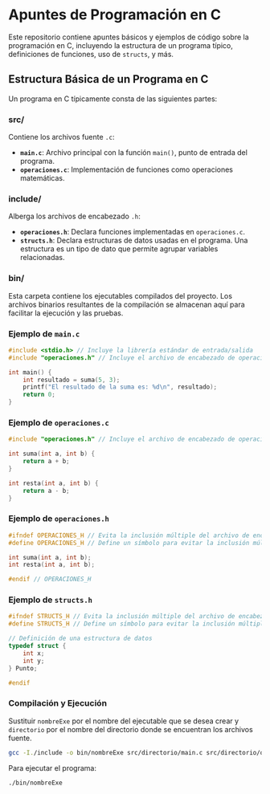 # Apuntes de Programación en C

Este repositorio contiene apuntes básicos y ejemplos de código sobre la programación en C, incluyendo la estructura de un programa típico, definiciones de funciones, uso de `structs`, y más.

## Estructura Básica de un Programa en C

Un programa en C típicamente consta de las siguientes partes:

### src/

Contiene los archivos fuente `.c`:

- **`main.c`**: Archivo principal con la función `main()`, punto de entrada del programa.
- **`operaciones.c`**: Implementación de funciones como operaciones matemáticas.

### include/

Alberga los archivos de encabezado `.h`:

- **`operaciones.h`**: Declara funciones implementadas en `operaciones.c`.
- **`structs.h`**: Declara estructuras de datos usadas en el programa. Una estructura es un tipo de dato que permite agrupar variables relacionadas.

### bin/

Esta carpeta contiene los ejecutables compilados del proyecto. Los archivos binarios resultantes de la compilación se almacenan aquí para facilitar la ejecución y las pruebas.


### Ejemplo de `main.c`

```c
#include <stdio.h> // Incluye la librería estándar de entrada/salida
#include "operaciones.h" // Incluye el archivo de encabezado de operaciones

int main() {
    int resultado = suma(5, 3);
    printf("El resultado de la suma es: %d\n", resultado);
    return 0;
}
```

### Ejemplo de `operaciones.c`
    
```c
#include "operaciones.h" // Incluye el archivo de encabezado de operaciones

int suma(int a, int b) {
    return a + b;
}

int resta(int a, int b) {
    return a - b;
}
```

### Ejemplo de `operaciones.h`

```c
#ifndef OPERACIONES_H // Evita la inclusión múltiple del archivo de encabezado
#define OPERACIONES_H // Define un símbolo para evitar la inclusión múltiple

int suma(int a, int b);
int resta(int a, int b);

#endif // OPERACIONES_H
```

### Ejemplo de `structs.h`

```c
#ifndef STRUCTS_H // Evita la inclusión múltiple del archivo de encabezado
#define STRUCTS_H // Define un símbolo para evitar la inclusión múltiple

// Definición de una estructura de datos
typedef struct {
    int x;
    int y;
} Punto;

#endif 
```

### Compilación y Ejecución

Sustituir `nombreExe` por el nombre del ejecutable que se desea crear y `directorio` por el nombre del directorio donde se encuentran los archivos fuente.

```bash
gcc -I./include -o bin/nombreExe src/directorio/main.c src/directorio/operaciones.c
```
Para ejecutar el programa:
```bash
./bin/nombreExe
```